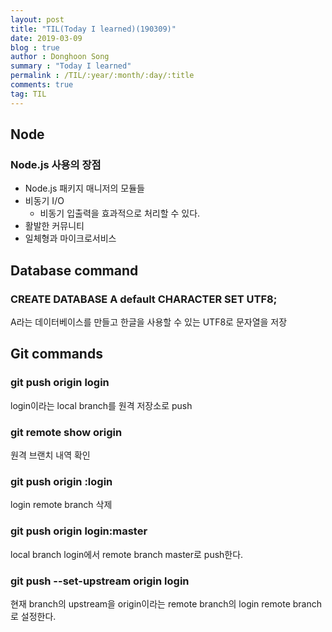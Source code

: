 ```yaml
---
layout: post
title: "TIL(Today I learned)(190309)"
date: 2019-03-09
blog : true
author : Donghoon Song
summary : "Today I learned"
permalink : /TIL/:year/:month/:day/:title
comments: true
tag: TIL
---
```


## Node
### Node.js 사용의 장점
- Node.js 패키지 매니저의 모듈들
- 비동기 I/O
	- 비동기 입출력을 효과적으로 처리할 수 있다.
- 활발한 커뮤니티
- 일체형과 마이크로서비스

## Database command
### CREATE DATABASE A default CHARACTER SET UTF8;
A라는 데이터베이스를 만들고 한글을 사용할 수 있는 UTF8로 문자열을 저장

## Git commands
### git push origin login
login이라는 local branch를 원격 저장소로 push

### git remote show origin
원격 브랜치 내역 확인

### git push origin :login
login remote branch 삭제

### git push origin login:master
local branch login에서 remote branch master로 push한다.

### git push --set-upstream origin login
현재 branch의 upstream을 origin이라는 remote branch의 login remote branch로 설정한다.